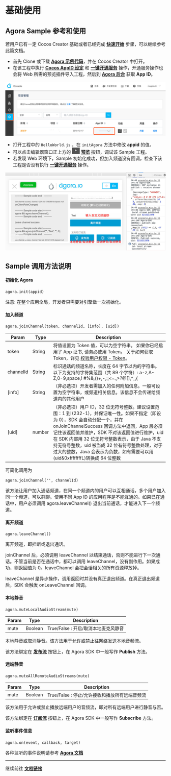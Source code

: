 # 基础使用
## Agora Sample 参考和使用
若用户已有一定 Cocos Creator 基础或者已经完成 [**快速开始**](quick-start.md) 步骤，可以继续参考此篇文档。

- 首先 Clone 或下载 [**Agora 示例代码**](https://github.com/AgoraIO/Voice-Call-for-Mobile-Gaming/tree/master/Basic-Voice-Call-for-Gaming/Hello-CocosCreator-Voice-Agora)，并在 Cocos Creator 中打开。
- 在该工程中执行 [**Cocos AppID 设定**](../setting-cocos-appid.md) 和 [**一键开通服务**](../oneclick-provisioning.md) 操作，开通服务操作也会将 Web 所需的预览插件导入工程，然后到 [**Agora 后台**](https://staging-dashboard.agora.io/) 获取 **App ID**。

![w760](image/agora-param.jpg)

- 打开工程中的 `HelloWorld.js` ，在 `initAgora` 方法中修改 **appid** 的值。
- 可以点击编辑器窗口正上方的 ![](../image/preview-button.jpg) [**预览**](../../getting-started/basics/preview-build.md) 按钮，调试该 Sample 工程。
- 若发现 Web 环境下，Sample 初始化成功，但加入频道没有回调，检查下该工程是否没有执行 [**一键开通服务**](../oneclick-provisioning.md) 操作。

![w760](image/agora-sample.jpg)

## Sample 调用方法说明
#### 初始化 Agora

```
agora.init(appid)
``` 
注意: 在整个应用全局，开发者只需要对引擎做一次初始化。

#### 加入频道
```
agora.joinChannel(token, channelId, [info], [uid])
```

| Param | Type | Description |
| --- | --- | --- |
| token | String | 将值设置为 Token 值，可以为空字符串。 如果你已经启用了 App 证书, 请务必使用 Token。 关于如何获取 Token，详见 [校验用户权限 - Token](https://docs.agora.io/cn/Agora%20Platform/token?platform=All%20Platforms#token)。 |
| channelId | String | 标识通话的频道名称，长度在 64 字节以内的字符串。以下为支持的字符集范围（共 89 个字符）: a-z,A-Z,0-9,space,! #$%&,()+, -,:;<=.#$%&,()+,-,:;<=.,>?@[],^_,{  |
| [info] | String | （非必选项）开发者需加入的任何附加信息。一般可设置为空字符串，或频道相关信息。该信息不会传递给频道内的其他用户  |
| [uid] | number | （非必选项）用户 ID，32 位无符号整数。建议设置范围：1 到 (232-1)，并保证唯一性。如果不指定（即设为 0），SDK 会自动分配一个，并在 onJoinChannelSuccess 回调方法中返回，App 层必须记住该返回值并维护，SDK 不对该返回值进行维护，uid 在 SDK 内部用 32 位无符号整数表示，由于 Java 不支持无符号整数，uid 被当成 32 位有符号整数处理，对于过大的整数，Java 会表示为负数，如有需要可以用(uid&0xffffffffL)转换成 64 位整数  |

可简化调用为

```
agora.joinChannel('', channelId)
```

该方法让用户加入通话频道，在同一个频道内的用户可以互相通话，多个用户加入同一个频道，可以群聊。使用不同 App ID 的应用程序是不能互通的。如果已在通话中，用户必须调用 agora.leaveChannel() 退出当前通话，才能进入下一个频道。

#### 离开频道
```
agora.leaveChannel()
```
离开频道，即挂断或退出通话。

joinChannel 后，必须调用 leaveChannel 以结束通话，否则不能进行下一次通话。不管当前是否在通话中，都可以调用 leaveChannel，没有副作用。如果成功，则返回值为 0。leaveChannel 会把会话相关的所有资源释放掉。

leaveChannel 是异步操作，调用返回时并没有真正退出频道。在真正退出频道后，SDK 会触发 onLeaveChannel 回调。

#### 本地静音
```
agora.muteLocalAudioStream(mute)
```

| Param | Type | Description |
| --- | --- | --- |
| mute | Boolean |True/False : 开启/取消本地麦克风静音

本地静音或取消静音。该方法用于允许或禁止往网络发送本地音频流。

该方法绑定在 [**发布流**](https://docs.agora.io/cn/Voice/API%20Reference/web/interfaces/agorartc.client.html#publish) 按钮上，在 Agora SDK 中一般写作 **Publish** 方法。

#### 远端静音
```
agora.muteAllRemoteAudioStreams(mute)
```
| Param | Type | Description |
| --- | --- | --- |
| mute | Boolean |True/False : 停止/允许接收和播放所有远端音频流
该方法用于允许或禁止播放远端用户的音频流，即对所有远端用户进行静音与否。

该方法绑定在 [**订阅流**](https://docs.agora.io/cn/Voice/API%20Reference/web/interfaces/agorartc.client.html#subscribe) 按钮上，在 Agora SDK 中一般写作 **Subscribe** 方法。

#### 监听事件信息
```
agora.on(event, callback, target)
```
各种监听的事件说明请参考 [**Agora 文档**](https://docs.agora.io/cn/Interactive%20Gaming/game_coco?platform=Cocos%20Creator#module_agora.on)


---

继续前往 [**文档链接**](docs-link.md)





